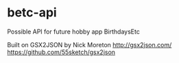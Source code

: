 # betc-api
Possible API for future hobby app BirthdaysEtc

Built on GSX2JSON by Nick Moreton
http://gsx2json.com/
https://github.com/55sketch/gsx2json

